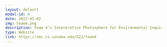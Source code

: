 ```yaml
---
layout: default
modal-id: 4
date: 2022-05-02
img: team4.png
description: Team 4's Interpretive Photosphere for Environmental Inquiry
type: Website
link: https://smc.cs.sonoma.edu/S22/team4
---
```

